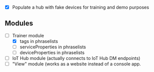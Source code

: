 - [x] Populate a hub with fake devices for training and demo purposes

## Modules
- [ ] Trainer module
  - [x] tags in phraselists
  - [ ] serviceProperties in phraselists
  - [ ] deviceProperties in phraselists
- [ ] IoT Hub module (actually connects to IoT Hub DM endpoints)
- [ ] "View" module (works as a website instead of a console app.